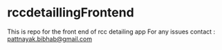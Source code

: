 # rccdetaillingFrontend
This is repo for the front end of rcc detailing app
For any issues contact : pattnayak.bibhab@gmail.com

